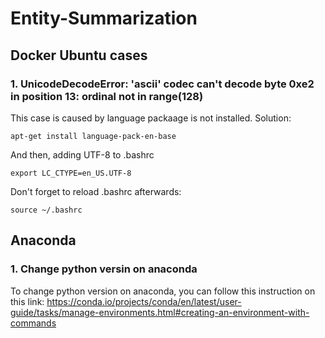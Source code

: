 # Entity-Summarization
## Docker Ubuntu cases
### 1. UnicodeDecodeError: 'ascii' codec can't decode byte 0xe2 in position 13: ordinal not in range(128)
This case is caused by language packaage is not installed. 
Solution: 
```
apt-get install language-pack-en-base
```

And then, adding UTF-8 to .bashrc
```
export LC_CTYPE=en_US.UTF-8
```

Don't forget to reload .bashrc afterwards:
```
source ~/.bashrc
```

## Anaconda
### 1. Change python versin on anaconda
To change python version on anaconda, you can follow this instruction on this link:
https://conda.io/projects/conda/en/latest/user-guide/tasks/manage-environments.html#creating-an-environment-with-commands
